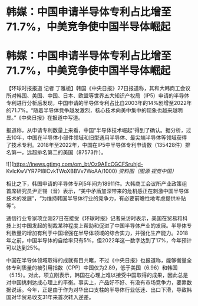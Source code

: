 # 韩媒：中国申请半导体专利占比增至71.7%，中美竞争使中国半导体崛起

# 韩媒：中国申请半导体专利占比增至71.7%，中美竞争使中国半导体崛起

【环球时报报道 记者
丁雅栀】韩国《中央日报》27日报道称，其和大韩商工会议所对韩国、美国、中国、日本、欧盟等世界五大知识产权局（IP5）申请的半导体专利进行分析后发现，中国申请的半导体专利占比自2003年的14%剧增至2022年的71.7%。“随着半导体竞争越发激烈，核心技术向美中集中的现象也越来越明显。”《中央日报》在报道中写道。

报道称，从申请专利数量上来看，中国“半导体技术崛起”得到了确认。据分析，过去10年，中国在半导体小部件领域和旧型通用半导体、最尖端半导体等领域获得了技术专利。2018年至2022年，中国在IP5中半导体专利申请数（135428件）排名第一，远超排名第二的美国（87573件）。

![](https://inews.gtimg.com/om_bt/Oz9AEcCGCFSruhjd-
KvIcKwVYR7PI8lCvkTWoXBBVv7WoAA/1000) _资料图（图源 视觉中国）_

相比之下，韩国申请的半导体专利5年间为18911件。大韩商工会议所产业政策组首席研究员尹正锡（音）表示，“美中矛盾加深带来的危机感正在刺激中国半导体技术的发展”，“为维持韩国半导体行业的竞争力，有必要前瞻性地考虑提供补贴等”。

通信行业专家项立刚27日在接受《环球时报》记者采访时表示，美国在贸易和科技上对中国发起的制裁某种程度上帮助和促进了中国半导体产业的发展。半导体专利数量的增加有利于中国增强在半导体领域的综合实力，并强化生产能力。2018年之前，中国半导体的自给率只有5%，但2022年这一数字达到了17%，今年预计可以达到25%。

中国在半导体领域取得的成就有目共睹，不过《中央日报》也报道称，能够衡量全体专利质量的被引用指数（CPP）中国仅为2.89，低于美国（6.96）和韩国（5.15）。对此，项立刚表示，韩国在心理上难以接受中国取得的成果，因此总是对中国挑刺达成心理上的平衡。事实上，产品好不好、有没有市场竞争力，要靠数据说话。今年，正是由于作为对华出口支柱的半导体行业低迷、出口下滑，导致韩国对华贸易收支31年来首次转入逆差。

